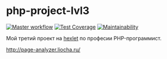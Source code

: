 # php-project-lvl3
[![Master workflow](https://github.com/Liocha/php-project-lvl3/workflows/Master%20workflow/badge.svg?branch=master)](https://github.com/Liocha/php-project-lvl3/actions)
[![Test Coverage](https://api.codeclimate.com/v1/badges/89198743be142ab1cde9/test_coverage)](https://codeclimate.com/github/Liocha/php-project-lvl3/test_coverage)
[![Maintainability](https://api.codeclimate.com/v1/badges/89198743be142ab1cde9/maintainability)](https://codeclimate.com/github/Liocha/php-project-lvl3/maintainability)

Мой третий проект на [hexlet](https://ru.hexlet.io/?ref=257626) по професии PHP-программист.

http://page-analyzer.liocha.ru/